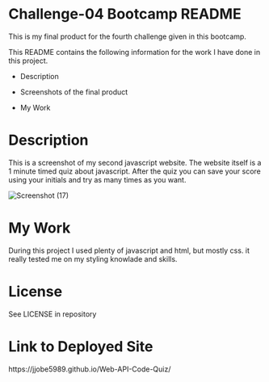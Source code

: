 <h1>Challenge-04 Bootcamp README</h1>

This is my final product for the fourth challenge given in this bootcamp.

This README contains the following information for the work I have done in this project.

- Description

- Screenshots of the final product

- My Work

<h1>Description</h1>

This is a screenshot of my second javascript website. The website itself is a 1 minute timed quiz about javascript. After the quiz you can save your score using your initials and try as many times as you want.

![Screenshot (17)](https://user-images.githubusercontent.com/24994854/200442840-3dcc0a5a-57cd-4858-86ae-42b175c85d35.png)

<h1>My Work</h1>

During this project I used plenty of javascript and html, but mostly css. it really tested me on my styling knowlade and skills.

<h1>License</h1>

See LICENSE in repository

<h1>Link to Deployed Site</h1>
https://jjobe5989.github.io/Web-API-Code-Quiz/
